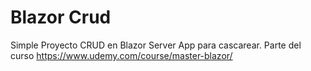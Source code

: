# Blazor Crud

Simple Proyecto CRUD en Blazor Server App para cascarear.
Parte del curso 
https://www.udemy.com/course/master-blazor/

